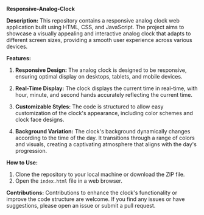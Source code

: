 **Responsive-Analog-Clock**

**Description:**
This repository contains a responsive analog clock web application built using HTML, CSS, and JavaScript. The project aims to showcase a visually appealing and interactive analog clock that adapts to different screen sizes, providing a smooth user experience across various devices.

**Features:**
1. **Responsive Design:** The analog clock is designed to be responsive, ensuring optimal display on desktops, tablets, and mobile devices.

2. **Real-Time Display:** The clock displays the current time in real-time, with hour, minute, and second hands accurately reflecting the current time.

3. **Customizable Styles:** The code is structured to allow easy customization of the clock's appearance, including color schemes and clock face designs.
   
4. **Background Variation:** The clock's background dynamically changes according to the time of the day. It transitions through a range of colors and visuals, creating a captivating atmosphere that aligns with the day's progression.

**How to Use:**
1. Clone the repository to your local machine or download the ZIP file.
2. Open the `index.html` file in a web browser.

**Contributions:**
Contributions to enhance the clock's functionality or improve the code structure are welcome. If you find any issues or have suggestions, please open an issue or submit a pull request.
